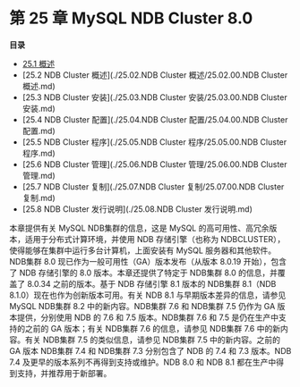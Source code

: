 # 第 25 章 MySQL NDB Cluster 8.0

**目录**

- [25.1 概述](./25.01.概述.md)
- [25.2 NDB Cluster 概述](./25.02.NDB Cluster 概述/25.02.00.NDB Cluster 概述.md)
- [25.3 NDB Cluster 安装](./25.03.NDB Cluster 安装/25.03.00.NDB Cluster 安装.md)
- [25.4 NDB Cluster 配置](./25.04.NDB Cluster 配置/25.04.00.NDB Cluster 配置.md)
- [25.5 NDB Cluster 程序](./25.05.NDB Cluster 程序/25.05.00.NDB Cluster 程序.md)
- [25.6 NDB Cluster 管理](./25.06.NDB Cluster 管理/25.06.00.NDB Cluster 管理.md)
- [25.7 NDB Cluster 复制](./25.07.NDB Cluster 复制/25.07.00.NDB Cluster 复制.md)
- [25.8 NDB Cluster 发行说明](./25.08.NDB Cluster 发行说明.md)

本章提供有关 MySQL NDB集群的信息，这是 MySQL 的高可用性、高冗余版本，适用于分布式计算环境，并使用 NDB 存储引擎（也称为 NDBCLUSTER），使得能够在集群中运行多台计算机，上面安装有 MySQL 服务器和其他软件。NDB集群 8.0 现已作为一般可用性（GA）版本发布（从版本 8.0.19 开始），包含了 NDB 存储引擎的 8.0 版本。本章还提供了特定于 NDB集群 8.0 的信息，并覆盖了 8.0.34 之前的版本。基于 NDB 存储引擎 8.1 版本的 NDB集群 8.1（NDB 8.1.0）现在也作为创新版本可用。有关 NDB 8.1 与早期版本差异的信息，请参见 MySQL NDB集群 8.2 中的新内容。NDB集群 7.6 和 NDB集群 7.5 仍作为 GA 版本提供，分别使用 NDB 的 7.6 和 7.5 版本。NDB集群 7.6 和 7.5 是仍在生产中支持的之前的 GA 版本；有关 NDB集群 7.6 的信息，请参见 NDB集群 7.6 中的新内容。有关 NDB集群 7.5 的类似信息，请参见 NDB集群 7.5 中的新内容。之前的 GA 版本 NDB集群 7.4 和 NDB集群 7.3 分别包含了 NDB 的 7.4 和 7.3 版本。NDB 7.4 及更早的版本系列不再得到支持或维护。NDB 8.0 和 NDB 8.1 都在生产中得到支持，并推荐用于新部署。